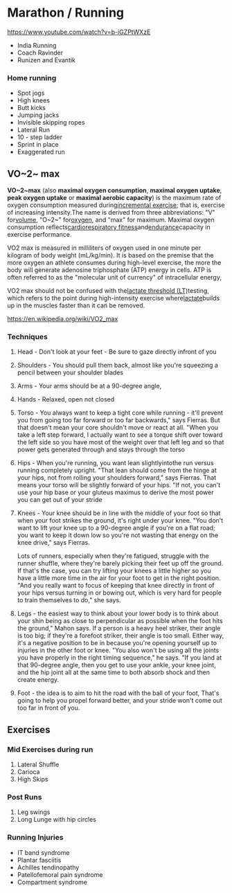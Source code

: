 # Marathon / Running

<https://www.youtube.com/watch?v=b-iGZPtWXzE>

- India Running
- Coach Ravinder
- Runizen and Evantik

### Home running

- Spot jogs
- High knees
- Butt kicks
- Jumping jacks
- Invisible skipping ropes
- Lateral Run
- 10 - step ladder
- Sprint in place
- Exaggerated run

## VO~2~ max

**VO~2~max** (also **maximal oxygen consumption**, **maximal oxygen uptake**, **peak oxygen uptake** or **maximal aerobic capacity**) is the maximum rate of oxygen consumption measured during[incremental exercise](https://en.wikipedia.org/wiki/Incremental_exercise); that is, exercise of increasing intensity.The name is derived from three abbreviations: "V" for[volume](https://en.wikipedia.org/wiki/Volume), "O~2~" for[oxygen](https://en.wikipedia.org/wiki/Oxygen), and "max" for maximum. Maximal oxygen consumption reflects[cardiorespiratory fitness](https://en.wikipedia.org/wiki/Cardiorespiratory_fitness)and[endurance](https://en.wikipedia.org/wiki/Endurance)capacity in exercise performance.

VO2 max is measured in milliliters of oxygen used in one minute per kilogram of body weight (mL/kg/min). It is based on the premise that the more oxygen an athlete consumes during high-level exercise, the more the body will generate adenosine triphosphate (ATP) energy in cells. ATP is often referred to as the "molecular unit of currency" of intracellular energy,

VO2 max should not be confused with the[lactate threshold (LT)](https://www.verywellfit.com/lactate-threshold-training-3120092)testing, which refers to the point during high-intensity exercise where[lactate](https://www.verywellfit.com/lactic-acid-and-performance-3119185)builds up in the muscles faster than it can be removed.

<https://en.wikipedia.org/wiki/VO2_max>

### Techniques

1. Head - Don't look at your feet - Be sure to gaze directly infront of you
2. Shoulders - You should pull them back, almost like you're squeezing a pencil between your shoulder blades
3. Arms - Your arms should be at a 90-degree angle,
4. Hands - Relaxed, open not closed
5. Torso - You always want to keep a tight core while running - it'll prevent you from going too far forward or too far backwards," says Fierras. But that doesn't mean your core shouldn't move or react at all. "When you take a left step forward, I actually want to see a torque shift over toward the left side so you have most of the weight over that left leg and so that power gets generated through and stays through the torso
6. Hips - When you're running, you want lean slightlyintothe run versus running completely upright. "That lean should come from the hinge at your hips, not from rolling your shoulders forward," says Fierras. That means your torso will be slightly forward of your hips. "If not, you can't use your hip base or your gluteus maximus to derive the most power you can get out of your stride
7. Knees - Your knee should be in line with the middle of your foot so that when your foot strikes the ground, it's right under your knee. "You don't want to lift your knee up to a 90-degree angle if you're on a flat road; you want to keep it down low so you're not wasting that energy on the knee drive," says Fierras.

    Lots of runners, especially when they're fatigued, struggle with the runner shuffle, where they're barely picking their feet up off the ground. If that's the case, you can try lifting your knees a little higher so you have a little more time in the air for your foot to get in the right position. "And you really want to focus of keeping that knee directly in front of your hips versus turning in or bowing out, which is very hard for people to train themselves to do," she says.

8. Legs - the easiest way to think about your lower body is to think about your shin being as close to perpendicular as possible when the foot hits the ground," Mahon says. If a person is a heavy heel striker, their angle is too big; if they're a forefoot striker, their angle is too small. Either way, it's a negative position to be in because you're opening yourself up to injuries in the other foot or knee. "You also won't be using all the joints you have properly in the right timing sequence," he says. "If you land at that 90-degree angle, then you get to use your ankle, your knee joint, and the hip joint all at the same time to both absorb shock and then create energy.
9. Foot - the idea is to aim to hit the road with the ball of your foot, That's going to help you propel forward better, and your stride won't come out too far in front of you.

## Exercises

### Mid Exercises during run

1. Lateral Shuffle
2. Carioca
3. High Skips

### Post Runs

1. Leg swings
2. Long Lunge with hip circles

### Running Injuries

- IT band syndrome
- Plantar fasciitis
- Achilles tendinopathy
- Patellofemoral pain syndrome
- Compartment syndrome
